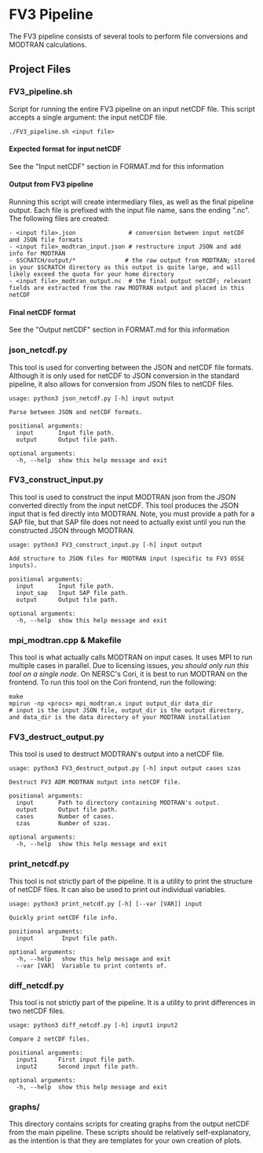 # FV3 Pipeline
The FV3 pipeline consists of several tools to perform file conversions and MODTRAN calculations.

## Project Files
### FV3_pipeline.sh
Script for running the entire FV3 pipeline on an input netCDF file. This script accepts a single argument: the input netCDF file.
```
./FV3_pipeline.sh <input file>
```
#### Expected format for input netCDF
See the "Input netCDF" section in FORMAT.md for this information

#### Output from FV3 pipeline
Running this script will create intermediary files, as well as the final pipeline output. Each file is prefixed with the input file name, sans the ending ".nc".
The following files are created:
```
- <input file>.json               # conversion between input netCDF and JSON file formats
- <input file>_modtran_input.json # restructure input JSON and add info for MODTRAN
- $SCRATCH/output/*              # the raw output from MODTRAN; stored in your $SCRATCH directory as this output is quite large, and will likely exceed the quota for your home directory
- <input file>_modtran_output.nc  # the final output netCDF; relevant fields are extracted from the raw MODTRAN output and placed in this netCDF
```

#### Final netCDF format
See the "Output netCDF" section in FORMAT.md for this information

### json_netcdf.py
This tool is used for converting between the JSON and netCDF file formats. Although it is only used for netCDF to JSON conversion in the standard pipeline, it also allows for conversion from JSON files to netCDF files.
```
usage: python3 json_netcdf.py [-h] input output

Parse between JSON and netCDF formats.

positional arguments:
  input       Input file path.
  output      Output file path.

optional arguments:
  -h, --help  show this help message and exit
```

### FV3_construct_input.py
This tool is used to construct the input MODTRAN json from the JSON converted directly from the input netCDF. This tool produces the JSON input that is fed directly into MODTRAN. Note, you must provide a path for a SAP file, but that SAP file does not need to actually exist until you run the constructed JSON through MODTRAN.
```
usage: python3 FV3_construct_input.py [-h] input output

Add structure to JSON files for MODTRAN input (specific to FV3 OSSE inputs).

positional arguments:
  input       Input file path.
  input_sap   Input SAP file path.
  output      Output file path.

optional arguments:
  -h, --help  show this help message and exit
```

### mpi_modtran.cpp & Makefile
This tool is what actually calls MODTRAN on input cases. It uses MPI to run multiple cases in parallel.
Due to licensing issues, *you should only run this tool on a single node*. On NERSC's Cori, it is best to run MODTRAN on the frontend.
To run this tool on the Cori frontend, run the following:
```
make
mpirun -np <procs> mpi_modtran.x input output_dir data_dir
# input is the input JSON file, output_dir is the output directory, and data_dir is the data directory of your MODTRAN installation
```

### FV3_destruct_output.py
This tool is used to destruct MODTRAN's output into a netCDF file.
```
usage: python3 FV3_destruct_output.py [-h] input output cases szas

Destruct FV3 ADM MODTRAN output into netCDF file.

positional arguments:
  input       Path to directory containing MODTRAN's output.
  output      Output file path.
  cases       Number of cases.
  szas        Number of szas.

optional arguments:
  -h, --help  show this help message and exit
```

### print_netcdf.py
This tool is not strictly part of the pipeline. It is a utility to print the structure of netCDF files. It can also be used to print out individual variables.
```
usage: python3 print_netcdf.py [-h] [--var [VAR]] input

Quickly print netCDF file info.

positional arguments:
  input        Input file path.

optional arguments:
  -h, --help   show this help message and exit
  --var [VAR]  Variable to print contents of.
```

### diff_netcdf.py
This tool is not strictly part of the pipeline. It is a utility to print differences in two netCDF files.
```
usage: python3 diff_netcdf.py [-h] input1 input2

Compare 2 netCDF files.

positional arguments:
  input1      First input file path.
  input2      Second input file path.

optional arguments:
  -h, --help  show this help message and exit
```

### graphs/
This directory contains scripts for creating graphs from the output netCDF from the main pipeline. These scripts should be relatively self-explanatory, as the intention is that they are templates for your own creation of plots.
